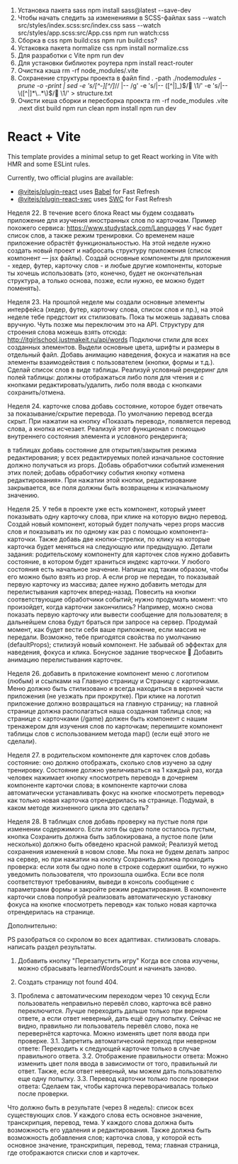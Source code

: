 1. Установка пакета sass
   npm install sass@latest --save-dev
2. Чтобы начать следить за изменениями в SCSS-файлах
   sass --watch src/styles/index.scss:src/index.css
   sass --watch src/styles/app.scss:src/App.css
   npm run watch:css
3. Сборка в css
   npm build:css
   npm run build:css?
4. Устаковка пакета normalize css
   npm install normalize.css
5. Для разработки с Vite
   npm run dev
6. Для установки библиотек роутера
   npm install react-router
7. Очистка кэша
   rm -rf node_modules/.vite
8. Сохранение структуры проекта в файл
   find . -path ./node*modules -prune -o -print | sed -e 's/[^-][^\/]*\// |-- /g' -e 's/|-- \([^|]\_\)$/📁 \1/' -e 's/|-- \([^|]*\..*\)$/📄 \1/' > structure.txt
9. Очисти кеша сборки и пересборка проекта
   rm -rf node_modules .vite .next dist build
   npm run clean
   npm install
   npm run dev

# React + Vite

This template provides a minimal setup to get React working in Vite with HMR and some ESLint rules.

Currently, two official plugins are available:

- [@vitejs/plugin-react](https://github.com/vitejs/vite-plugin-react/blob/main/packages/plugin-react/README.md) uses [Babel](https://babeljs.io/) for Fast Refresh
- [@vitejs/plugin-react-swc](https://github.com/vitejs/vite-plugin-react-swc) uses [SWC](https://swc.rs/) for Fast Refresh

Неделя 22.
В течение всего блока React мы будем создавать приложение для изучения иностранных слов по карточкам. Пример похожего сервиса: https://www.studystack.com/Languages
У нас будет список слов, а также режим тренировки. Со временем наше приложение обрастёт функциональностью. На этой неделе нужно создать новый проект и набросать структуру приложения (список компонент — jsx файлы). Создай основные компоненты для приложения - хедер, футер, карточку слов - и любые другие компоненты, которые ты хочешь использовать (это, конечно, будет не окончательная структура, а только основа, позже, если нужно, ее можно будет поменять).

Неделя 23.
На прошлой неделе мы создали основные элементы интерфейса (хедер, футер, карточку слова, список слов и пр.), на этой неделе тебе предстоит их стилизовать.
Пока ты можешь задавать слова вручную. Чуть позже мы переключим это на API. Структуру для строения слова можешь взять отсюда:
http://itgirlschool.justmakeit.ru/api/words
Подключи стили для всех созданных элементов.
Выдели основные цвета, шрифты и размеры в отдельный файл.
Добавь анимацию наведения, фокуса и нажатия на все элементы взаимодействия с пользователем (кнопки, формы и т.д.).
Сделай список слов в виде таблицы. Реализуй условный рендеринг для полей таблицы: должны отображаться либо поля для чтения и с кнопками редактировать/удалить, либо поля ввода с кнопками сохранить/отмена.

Неделя 24.
карточке слова добавь состояние, которое будет отвечать за показывание/скрытие перевода. По умолчанию перевод всегда скрыт. При нажатии на кнопку «Показать перевод», появляется перевод слова, а кнопка исчезает. Реализуй этот функционал с помощью внутреннего состояния элемента и условного рендеринга;

в таблицах добавь состояние для открытия/закрытия режима редактирования;
у всех редактируемых полей изначальное состояние должно получаться из props. Добавь обработчики событий изменения этих полей;
добавь обработчику события кнопку «отмена редактирования». При нажатии этой кнопки, редактирование закрывается, все поля должны быть возвращены к изначальному значению.

Неделя 25.
У тебя в проекте уже есть компонент, который умеет показывать одну карточку слова, при клике на которую видно перевод.
Создай новый компонент, который будет получать через props массив слов и показывать их по одному как раз с помощью компонента-карточки. Также добавь две кнопки-стрелки, по клику на которые карточка будет меняться на следующую или предыдущую.
Детали задания:
родительскому компоненту для карточек слов нужно добавить состояние, в котором будет храниться индекс карточки. У любого состояния есть начальное значение. Напиши код таким образом, чтобы его можно было взять из prop. А если prop не передан, то показывай первую карточку из массива;
далее нужно добавить методы для перелистывания карточек вперед-назад. Повесить на кнопки соответствующие обработчики событий;
нужно продумать момент: что произойдет, когда карточки закончились? Например, можно снова показать первую карточку или вывести сообщение для пользователя;
в дальнейшем слова будут браться при запросе на сервер. Продумай момент, как будет вести себя ваше приложение, если массив не передали. Возможно, тебе пригодятся свойства по умолчанию (defaultProps);
стилизуй новый компонент. Не забывай об эффектах для наведения, фокуса и клика.
Бонусное задание творческое 🎨
Добавить анимацию перелистывания карточек.

Неделя 26.
добавить в приложение компонент меню с логотипом (любым) и ссылками на Главную страницу и Страницу с карточками. Меню должно быть стилизовано и всегда находиться в верхней части приложения (не уезжать при прокрутке). При клике на логотип приложение должно возвращаться на главную страницу;
на главной странице должна располагаться наша созданная таблица слов;
на странице с карточками (/game) должен быть компонент с нашим тренажером для изучения слов по карточкам;
перепишите компонент таблицы слов с использованием метода map() (если ещё этого не сделали).

Неделя 27.
в родительском компоненте для карточек слов добавь состояние: оно должно отображать, сколько слов изучено за одну тренировку. Состояние должно увеличиваться на 1 каждый раз, когда человек нажимает кнопку «посмотреть перевод» в дочернем компоненте карточки слова;
в компоненте карточки слова автоматически устанавливать фокус на кнопке «посмотреть перевод» как только новая карточка отрендерилась на странице. Подумай, в каком методе жизненного цикла это сделать?

Неделя 28.
В таблицах слов добавь проверку на пустые поля при изменении содержимого. Если хотя бы одно поле осталось пустым, кнопка Сохранить должна быть заблокирована, а пустое поле (или несколько) должно быть обведено красной рамкой;
Реализуй метод сохранения изменений в новом слове. Мы пока не будем делать запрос на сервер, но при нажатии на кнопку Сохранить должна проходить проверка: если хотя бы одно поле в строке содержит ошибки, то нужно уведомить пользователя, что произошла ошибка. Если все поля соответствуют требованиям, выведи в консоль сообщение с параметрами формы и закройте режим редактирования.
В компоненте карточки слова попробуй реализовать автоматическую установку фокуса на кнопке «посмотреть перевод» как только новая карточка отрендерилась на странице.

Дополнительно:

PS разобраться со скролом во всех адаптивах. стилизовать словарь. написать раздел результаты.

1. Добавить кнопку "Перезапустить игру"
   Когда все слова изучены, можно сбрасывать learnedWordsCount и начинать заново.
2. Создать страницу not found 404.

3. Проблема с автоматическим переходом через 10 секунд
   Если пользователь неправильно перевёл слово, карточка всё равно переключится.
   Лучше переходить дальше только при верном ответе, а если ответ неверный, дать ещё одну попытку.
   Сейчас не видно, правильно ли пользователь перевёл слово, пока не перевернётся карточка.
   Можно изменять цвет поля ввода при проверке.
   3.1. Запретить автоматический переход при неверном ответе: Переходить к следующей карточке только в случае правильного ответа.
   3.2. Отображение правильности ответа: Можно изменить цвет поля ввода в зависимости от того, правильный ли ответ. Также, если ответ неверный, мы можем дать пользователю еще одну попытку.
   3.3. Перевод карточки только после проверки ответа: Сделаем так, чтобы карточка переворачивалась только после проверки.

Что должно быть в результате (через 8 недель):
список всех существующих слов. У каждого слова есть основное значение, транскрипция, перевод, тема. У каждого слова должна быть возможность его удаления и редактирования. Также должна быть возможность добавления слов;
карточка слова, у которой есть основное значение, транскрипция, перевод, тема;
главная страница, где отображаются списки слов и карточек.
